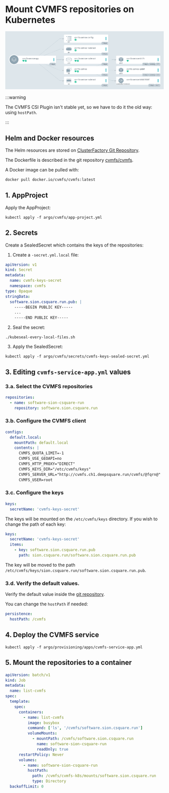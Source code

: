 # Mount CVMFS repositories on Kubernetes

![image-20220509154116581](01-mount-cvmfs.assets/image-20220509154116581.png)

:::warning

The CVMFS CSI Plugin isn't stable yet, so we have to do it the old way: using `hostPath`.

:::

## Helm and Docker resources

The Helm resources are stored on [ClusterFactory Git Repository](https://github.com/SquareFactory/cluster-factory-ce/tree/main/helm/cvmfs-service).

The Dockerfile is described in the git repository [cvmfs/cvmfs](https://github.dev/cvmfs/cvmfs/blob/devel/packaging/container/Dockerfile).

A Docker image can be pulled with:

```sh
docker pull docker.io/cvmfs/cvmfs:latest
```

## 1. AppProject

Apply the AppProject:

```shell title="user@local:/cluster-factory-ce"
kubectl apply -f argo/cvmfs/app-project.yml
```

## 2. Secrets

Create a SealedSecret which contains the keys of the repositories:

1. Create a `-secret.yml.local` file:

```yaml title="argo/cvmfs/secrets/cvmfs-keys-secret.yml.local"
apiVersion: v1
kind: Secret
metadata:
  name: cvmfs-keys-secret
  namespace: cvmfs
type: Opaque
stringData:
  software.sion.csquare.run.pub: |
    -----BEGIN PUBLIC KEY-----
    ...
    -----END PUBLIC KEY-----
```

2. Seal the secret:

```shell title="user@local:/cluster-factory-ce"
./kubeseal-every-local-files.sh
```

3. Apply the SealedSecret:

```shell title="user@local:/cluster-factory-ce"
kubectl apply -f argo/cvmfs/secrets/cvmfs-keys-sealed-secret.yml
```

## 3. Editing `cvmfs-service-app.yml` values

### 3.a. Select the CVMFS repositories

```yaml title="argo/provisioning/apps/cvmfs-service-app.yml > spec > source > helm > values > repositories"
repositories:
  - name: software-sion-csquare-run
    repository: software.sion.csquare.run
```

### 3.b. Configure the CVMFS client

```yaml title="argo/provisioning/apps/cvmfs-service-app.yml > spec > source > helm > values > configs"
configs:
  default.local:
    mountPath: default.local
    contents: |
      CVMFS_QUOTA_LIMIT=-1
      CVMFS_USE_GEOAPI=no
      CVMFS_HTTP_PROXY="DIRECT"
      CVMFS_KEYS_DIR="/etc/cvmfs/keys"
      CVMFS_SERVER_URL="http://cvmfs.ch1.deepsquare.run/cvmfs/@fqrn@"
      CVMFS_USER=root
```

### 3.c. Configure the keys

```yaml title="argo/provisioning/apps/cvmfs-service-app.yml > spec > source > helm > values > keys"
keys:
  secretName: 'cvmfs-keys-secret'
```

The keys will be mounted on the `/etc/cvmfs/keys` directory. If you wish to change the path of each key:

```yaml title="argo/provisioning/apps/cvmfs-service-app.yml > spec > source > helm > values > keys"
keys:
  secretName: 'cvmfs-keys-secret'
  items:
    - key: software.sion.csquare.run.pub
      path: sion.csquare.run/software.sion.csquare.run.pub
```

The key will be moved to the path `/etc/cvmfs/keys/sion.csquare.run/software.sion.csquare.run.pub`.

### 3.d. Verify the default values.

Verify the default value inside the [git repository](https://github.com/SquareFactory/cluster-factory-ce/tree/main/helm/cvmfs-service/values.yaml).

You can change the `hostPath` if needed:

```yaml title="argo/provisioning/apps/cvmfs-service-app.yml > spec > source > helm > values > persistence"
persistence:
  hostPath: /cvmfs
```

## 4. Deploy the CVMFS service

```shell title="user@local:/cluster-factory-ce"
kubectl apply -f argo/provisioning/apps/cvmfs-service-app.yml
```

## 5. Mount the repositories to a container

```yaml title="job.yaml"
apiVersion: batch/v1
kind: Job
metadata:
  name: list-cvmfs
spec:
  template:
    spec:
      containers:
        - name: list-cvmfs
          image: busybox
          command: ['ls', '/cvmfs/software.sion.csquare.run']
          volumeMounts:
            - mountPath: /cvmfs/software.sion.csquare.run
              name: software-sion-csquare-run
              readOnly: true
      restartPolicy: Never
      volumes:
        - name: software-sion-csquare-run
          hostPath:
            path: /cvmfs/cvmfs-k8s/mounts/software.sion.csquare.run
            type: Directory
  backoffLimit: 0
```
